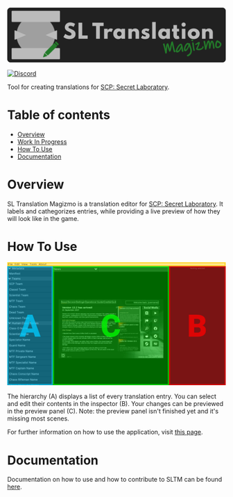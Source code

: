 ![Full logo](/docs/static/logos/full-background.svg)

[![Discord](https://img.shields.io/badge/Join-Discord?style=flat-square&logo=discord&label=Discord&labelColor=gray&color=purple&link=https%3A%2F%2Fdiscord.gg%2Ffs3SBprvbA)](https://discord.gg/fs3SBprvbA)

Tool for creating translations for [SCP: Secret Laboratory](https://store.steampowered.com/app/700330/SCP_Secret_Laboratory/).

# Table of contents

* [Overview](#overview)
* [Work In Progress](#%EF%B8%8F-work-in-progress-%EF%B8%8F)
* [How To Use](#how-to-use)
* [Documentation](#documentation)

# Overview

SL Translation Magizmo is a translation editor for [SCP: Secret Laboratory](https://store.steampowered.com/app/700330/SCP_Secret_Laboratory/). It labels and cathegorizes entries, while providing a live preview of how they will look like in the game.

# How To Use

![Editor with labeled panels](/docs/static/img/docs-editor-layout.png)

The hierarchy (A) displays a list of every translation entry. You can select and edit their contents in the inspector (B). Your changes can be previewed in the preview panel (C). Note: the preview panel isn't finished yet and it's missing most scenes.

For further information on how to use the application, visit [this page](https://sltm-docs.dockfrankenste.in/manual/).

# Documentation

Documentation on how to use and how to contribute to SLTM can be found [here](https://sltm-docs.dockfrankenste.in).
